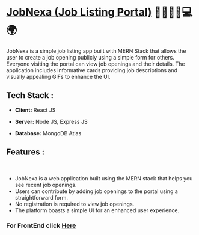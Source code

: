 # [JobNexa (Job Listing Portal)](https://jobnexa.onrender.com/) 🏢👨‍💻💼💻🌍

JobNexa is a simple job listing app built with MERN Stack that allows the user to create a job opening publicly using a simple form for others. Everyone visiting the portal can view job openings and their details. The application includes informative cards providing job descriptions and visually appealing GIFs to enhance the UI.

## Tech Stack :

* **Client:** React JS

* **Server:** Node JS, Express JS

* **Database:** MongoDB Atlas


## Features : 

<br/>

<ul>
 <li> JobNexa is a web application built using the MERN stack that helps you see recent job openings. </li> 
 <li> Users can contribute by adding job openings to the portal using a straightforward form.</li>
 <li> No registration is required to view job openings.</li>
 <li>The platform boasts a simple UI for an enhanced user experience.</li>
</ul>

### For FrontEnd click [Here](https://github.com/blackhacker09/JobNexa-Frontend/tree/master)
